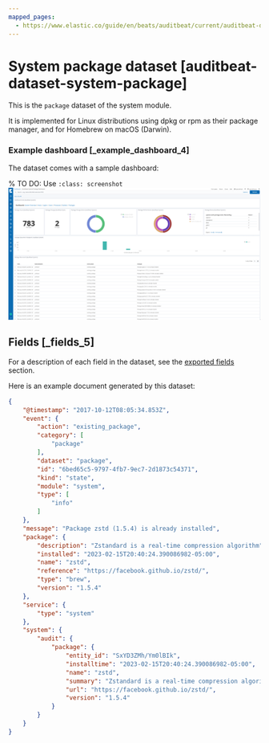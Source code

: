 ```yaml
---
mapped_pages:
  - https://www.elastic.co/guide/en/beats/auditbeat/current/auditbeat-dataset-system-package.html
---
```


# System package dataset [auditbeat-dataset-system-package]

This is the `package` dataset of the system module.

It is implemented for Linux distributions using dpkg or rpm as their package manager, and for Homebrew on macOS (Darwin).


### Example dashboard [_example_dashboard_4]

The dataset comes with a sample dashboard:

% TO DO: Use `:class: screenshot`
![Auditbeat System Package Dashboard](images/auditbeat-system-package-dashboard.png)

## Fields [_fields_5]

For a description of each field in the dataset, see the [exported fields](/reference/auditbeat/exported-fields-system.md) section.

Here is an example document generated by this dataset:

```json
{
    "@timestamp": "2017-10-12T08:05:34.853Z",
    "event": {
        "action": "existing_package",
        "category": [
            "package"
        ],
        "dataset": "package",
        "id": "6bed65c5-9797-4fb7-9ec7-2d1873c54371",
        "kind": "state",
        "module": "system",
        "type": [
            "info"
        ]
    },
    "message": "Package zstd (1.5.4) is already installed",
    "package": {
        "description": "Zstandard is a real-time compression algorithm",
        "installed": "2023-02-15T20:40:24.390086982-05:00",
        "name": "zstd",
        "reference": "https://facebook.github.io/zstd/",
        "type": "brew",
        "version": "1.5.4"
    },
    "service": {
        "type": "system"
    },
    "system": {
        "audit": {
            "package": {
                "entity_id": "SxYD3ZMh/Ym0lBIk",
                "installtime": "2023-02-15T20:40:24.390086982-05:00",
                "name": "zstd",
                "summary": "Zstandard is a real-time compression algorithm",
                "url": "https://facebook.github.io/zstd/",
                "version": "1.5.4"
            }
        }
    }
}
```



